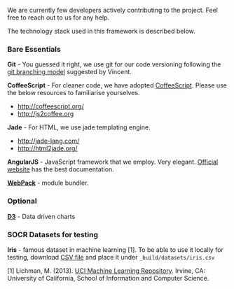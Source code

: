 We are currently few developers actively contributing to the project. Feel free to reach out to us for any help.

The technology stack used in this framework is described below.

### Bare Essentials

**Git** - You guessed it right, we use git for our code versioning following the [git branching model](http://nvie.com/posts/a-successful-git-branching-model/) suggested by Vincent.

**CoffeeScript** - For cleaner code, we have adopted [CoffeeScript](http://coffeescript.org). Please use the below resources to familiarise yourselves.
  - http://coffeescript.org/ 
  - http://js2coffee.org

**Jade** - For HTML, we use jade templating engine.
  - http://jade-lang.com/
  - http://html2jade.org/

**AngularJS** - JavaScript framework that we employ. Very elegant. [Official website](https://angularjs.org/) has the best documentation.

**[WebPack](https://webpack.github.io/)** - module bundler. 

### Optional

**[D3](http://d3js.org)** - Data driven charts  

### SOCR Datasets for testing

**Iris** - famous dataset in machine learning [1]. To be able to use it locally for testing, download [CSV file](https://drive.google.com/file/d/0BzJubeARG-hsdTdRTC03RFdhRTg/view?usp=sharing) and place it under ``_build/datasets/iris.csv``

[1] Lichman, M. (2013). [UCI Machine Learning Repository](http://archive.ics.uci.edu/ml). Irvine, CA: University of California, School of Information and Computer Science.
